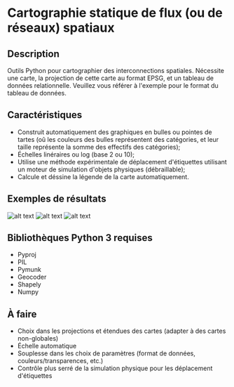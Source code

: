 # Cartographie statique de flux (ou de réseaux) spatiaux

## Description
Outils Python pour cartographier des interconnections spatiales. Nécessite une carte, la projection de cette carte au format EPSG, et un tableau de données relationnelle. Veuillez vous référer à l'exemple pour le format du tableau de données.

## Caractéristiques
* Construit automatiquement des graphiques en bulles ou pointes de tartes (oû les couleurs des bulles représentent des catégories, et leur taille représente la somme des effectifs des catégories);
* Échelles linéraires ou log (base 2 ou 10);
* Utilise une méthode expérimentale de déplacement d'étiquettes utilisant un moteur de simulation d'objets physiques (débraillable);
* Calcule et déssine la légende de la carte automatiquement.

## Exemples de résultats
![alt text](https://github.com/AtelierCartographique/Cartographie-Statique-Flux-Spatiaux/blob/master/images/result.png)
![alt text](https://github.com/AtelierCartographique/Cartographie-Statique-Flux-Spatiaux/blob/master/images/NFootprint-Reasons_travel_EN_Size-0.008-0.04_Scale-Linear_Palette-Set2.jpg)
![alt text](https://github.com/AtelierCartographique/Cartographie-Statique-Flux-Spatiaux/blob/master/images/NFootprint_etudiants_EN_Size-0.01-0.05_Scale-Linear_Palette-Set2.jpg)

## Bibliothèques Python 3 requises
* Pyproj
* PIL
* Pymunk
* Geocoder
* Shapely
* Numpy

## À faire
* Choix dans les projections et étendues des cartes (adapter à des cartes non-globales)
* Échelle automatique
* Souplesse dans les choix de paramètres (format de données, couleurs/transparences, etc.)
* Contrôle plus serré de la simulation physique pour les déplacement d'étiquettes
